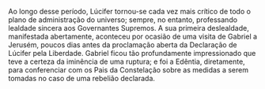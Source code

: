 ﻿Ao longo desse período, Lúcifer tornou-se cada vez mais crítico de todo o plano de administração do universo; sempre, no entanto, professando lealdade sincera aos Governantes Supremos. A sua primeira deslealdade, manifestada abertamente, aconteceu por ocasião de uma visita de Gabriel a Jerusém, poucos dias antes da proclamação aberta da Declaração de Lúcifer pela Liberdade. Gabriel ficou tão profundamente impressionado que teve a certeza da iminência de uma ruptura; e foi a Edêntia, diretamente, para conferenciar com os Pais da Constelação sobre as medidas a serem tomadas no caso de uma rebelião declarada.